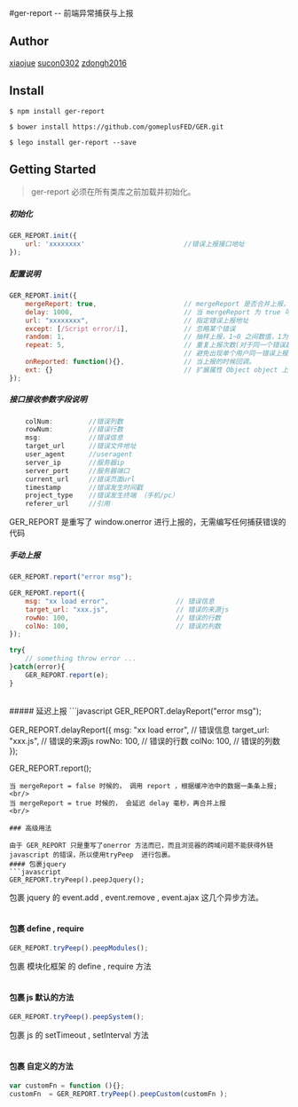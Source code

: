 #ger-report   -- 前端异常捕获与上报


## Author
[xiaojue](https://github.com/xiaojue) [sucon0302](https://github.com/sucon0302) [zdongh2016](https://github.com/zdongh2016)

## Install

```shell
$ npm install ger-report
```
```shell
$ bower install https://github.com/gomeplusFED/GER.git
```
```shell
$ lego install ger-report --save
```

## Getting Started
> ger-report 必须在所有类库之前加载并初始化。


##### 初始化
```javascript
GER_REPORT.init({
  	url: 'xxxxxxxx'                       	//错误上报接口地址
});
```
##### 配置说明
```javascript
GER_REPORT.init({
  	mergeReport: true,                    	// mergeReport 是否合并上报， false 关闭， true 启动（默认）
  	delay: 1000,                          	// 当 mergeReport 为 true 可用，延迟多少毫秒，合并缓冲区中的上报（默认）
  	url: "xxxxxxxx",         				// 指定错误上报地址
  	except: [/Script error/i],            	// 忽略某个错误
  	random: 1,                            	// 抽样上报，1~0 之间数值，1为100%上报（默认 1）
  	repeat: 5,                            	// 重复上报次数(对于同一个错误超过多少次不上报)
                                        	// 避免出现单个用户同一错误上报过多的情况
  	onReported: function(){},     			// 当上报的时候回调。
  	ext: {}                               	// 扩展属性 Object object 上传一些非常规参数
});
```

##### 接口接收参数字段说明
```javascript
	colNum:  		//错误列数
	rowNum:  		//错误行数
	msg: 			//错误信息
	target_url  	//错误文件地址
	user_agent 	 	//useragent
	server_ip		//服务器ip
	server_port 	//服务器端口
	current_url  	//错误页面url
	timestamp    	//错误发生时间戳
	project_type 	//错误发生终端 （手机/pc）
	referer_url  	//引用
```
GER_REPORT 是重写了 window.onerror 进行上报的，无需编写任何捕获错误的代码
<br/>
#####  手动上报
```javascript
GER_REPORT.report("error msg");

GER_REPORT.report({
  	msg: "xx load error",                 // 错误信息
  	target_url: "xxx.js",                 // 错误的来源js
  	rowNo: 100,                           // 错误的行数
  	colNo: 100,                           // 错误的列数
});

try{
    // something throw error ...
}catch(error){
    GER_REPORT.report(e);
}
```
<br/>
#####  延迟上报
```javascript
GER_REPORT.delayReport("error msg");

GER_REPORT.delayReport({
  	msg: "xx load error",                // 错误信息
  	target_url: "xxx.js",                // 错误的来源js
  	rowNo: 100,                          // 错误的行数
 	colNo: 100,                          // 错误的列数
});

GER_REPORT.report();

```
当 mergeReport = false 时候的， 调用 report ，根据缓冲池中的数据一条条上报;<br/>
当 mergeReport = true 时候的， 会延迟 delay 毫秒，再合并上报
<br/>

### 高级用法

由于 GER_REPORT 只是重写了onerror 方法而已，而且浏览器的跨域问题不能获得外链 javascript 的错误，所以使用tryPeep  进行包裹。
#### 包裹jquery
```javascript
GER_REPORT.tryPeep().peepJquery();
```
包裹 jquery 的 event.add , event.remove , event.ajax 这几个异步方法。
<br/>
<br/>
#### 包裹 define , require
```javascript
GER_REPORT.tryPeep().peepModules();
```
包裹 模块化框架 的 define , require 方法
<br/>
<br/>
#### 包裹  js 默认的方法
```javascript
GER_REPORT.tryPeep().peepSystem();
```
包裹 js 的 setTimeout , setInterval 方法
<br/>
<br/>
#### 包裹 自定义的方法
```javascript
var customFn = function (){};
customFn  = GER_REPORT.tryPeep().peepCustom(customFn );



